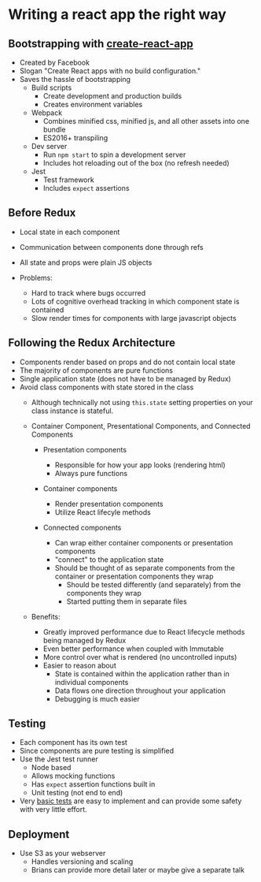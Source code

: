 # Writing a react app the right way

## Bootstrapping with [create-react-app](https://github.com/facebookincubator/create-react-app)
- Created by Facebook
- Slogan "Create React apps with no build configuration."
- Saves the hassle of bootstrapping
  - Build scripts
    - Create development and production builds
    - Creates environment variables
  - Webpack
    - Combines minified css, minified js, and all other assets into one bundle
    - ES2016+ transpiling
  - Dev server
    - Run `npm start` to spin a development server
    - Includes hot reloading out of the box (no refresh needed)
  - Jest
    - Test framework
    - Includes `expect` assertions
  

## Before Redux
- Local state in each component
- Communication between components done through refs
- All state and props were plain JS objects

- Problems:
  - Hard to track where bugs occurred
  - Lots of cognitive overhead tracking in which component state is contained
  - Slow render times for components with large javascript objects

## Following the Redux Architecture
- Components render based on props and do not contain local state
- The majority of components are pure functions
- Single application state (does not have to be managed by Redux)
- Avoid class components with state stored in the class
  - Although technically not using `this.state` setting properties on your class instance is stateful.

  - Container Component, Presentational Components, and Connected Components
    - Presentation components
      - Responsible for how your app looks (rendering html)
      - Always pure functions
      
    - Container components
      - Render presentation components
      - Utilize React lifecyle methods
      
    - Connected components
      - Can wrap either container components or presentation components
      - "connect" to the application state
      - Should be thought of as separate components from the container or presentation components they wrap
        - Should be tested differently (and separately) from the components they wrap
        - Started putting them in separate files

  - Benefits:
    - Greatly improved performance due to React lifecycle methods being managed by Redux
    - Even better performance when coupled with Immutable
    - More control over what is rendered (no uncontrolled inputs)
    - Easier to reason about
      - State is contained within the application rather than in individual components
      - Data flows one direction throughout your application
      - Debugging is much easier

## Testing
- Each component has its own test
- Since components are pure testing is simplified
- Use the Jest test runner
  - Node based
  - Allows mocking functions
  - Has `expect` assertion functions built in
  - Unit testing (not end to end)
- Very [basic tests](https://github.com/facebookincubator/create-react-app/blob/master/packages/react-scripts/template/README.md#testing-components) are easy to implement and can provide some safety with very little effort.

## Deployment
- Use S3 as your webserver
  - Handles versioning and scaling
  - Brians can provide more detail later or maybe give a separate talk
